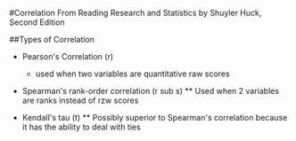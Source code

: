 #Correlation
From Reading Research and Statistics by Shuyler Huck, Second Edition

##Types of Correlation
* Pearson's Correlation (r)
     * used when two variables are quantitative raw scores
     
* Spearman's rank-order correlation (r sub s)
** Used when 2 variables are ranks instead of rzw scores

* Kendall's tau (t)
** Possibly superior to Spearman's correlation because it has the ability to deal with ties



